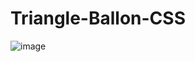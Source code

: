 # Triangle-Ballon-CSS

![image](https://github.com/Harsh244007/Triangle-Ballon-CSS/assets/97446580/12a340c1-dd9e-4379-b46b-0953654fde78)

